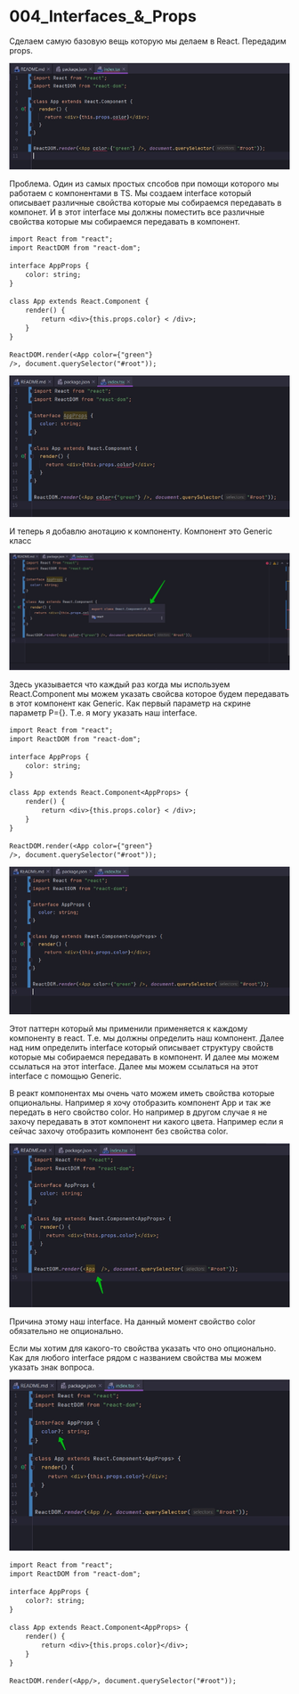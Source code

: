 # 004_Interfaces_&_Props

Сделаем самую базовую вещь которую мы делаем в React. Передадим props.

![](img/001.jpg)

Проблема. Один из самых простых спсобов при помощи которого мы работаем с компонентами в TS. Мы создаем interface
который описывает различные свойства которые мы собираемся передавать в компонет. И в этот interface мы должны поместить
все различные свойства которые мы собираемся передавать в компонент.

```tsx
import React from "react";
import ReactDOM from "react-dom";

interface AppProps {
    color: string;
}

class App extends React.Component {
    render() {
        return <div>{this.props.color} < /div>;
    }
}

ReactDOM.render(<App color={"green"}
/>, document.querySelector("#root"));

```

![](img/002.jpg)

И теперь я добавлю анотацию к компоненту. Компонент это Generic класс

![](img/003.jpg)

Здесь указывается что каждый раз когда мы используем React.Component мы можем указать свойсва которое будем передавать в
этот компонент как Generic. Как первый параметр на скрине параметр P={}. Т.е. я могу указать наш interface.

```tsx
import React from "react";
import ReactDOM from "react-dom";

interface AppProps {
    color: string;
}

class App extends React.Component<AppProps> {
    render() {
        return <div>{this.props.color} < /div>;
    }
}

ReactDOM.render(<App color={"green"}
/>, document.querySelector("#root"));

```

![](img/004.jpg)

Этот паттерн который мы применили применяется к каждому компоненту в react. Т.е. мы должны определить наш компонент.
Далее над ним определить interface который описывает структуру свойств которые мы собираемся передавать в компонент. И
далее мы можем ссылаться на этот interface. Далее мы можем ссылаться на этот interface с помощью Generic.

В реакт компонентах мы очень чато можем иметь свойства которые опциональны. Например я хочу отобразить компонент App и
так же передать в него свойство color. Но например в другом случае я не захочу передавать в этот компонент ни какого
цвета. Например если я сейчас захочу отобразить компонент без свойства color.

![](img/005.jpg)

Причина этому наш interface. На данный момент свойство color обязательно не опционально.

Если мы хотим для какого-то свойства указать что оно опционально. Как для любого interface рядом с названием свойства мы
можем указать знак вопроса.

![](img/006.jpg)

```tsx
import React from "react";
import ReactDOM from "react-dom";

interface AppProps {
    color?: string;
}

class App extends React.Component<AppProps> {
    render() {
        return <div>{this.props.color}</div>;
    }
}

ReactDOM.render(<App/>, document.querySelector("#root"));

```

